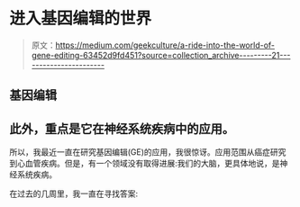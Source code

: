 # 进入基因编辑的世界

> 原文：<https://medium.com/geekculture/a-ride-into-the-world-of-gene-editing-63452d9fd451?source=collection_archive---------21----------------------->

## 基因编辑

## 此外，重点是它在神经系统疾病中的应用。

所以，我最近一直在研究基因编辑(GE)的应用，我很惊讶。应用范围从癌症研究到心血管疾病。但是，有一个领域没有取得进展:我们的大脑，更具体地说，是神经系统疾病。

在过去的几周里，我一直在寻找答案: